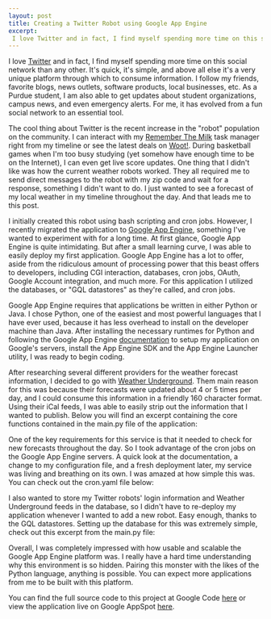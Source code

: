 ```yaml
--- 
layout: post
title: Creating a Twitter Robot using Google App Engine
excerpt:
 I love Twitter and in fact, I find myself spending more time on this social network than any other. It's quick, it's simple, and above all else it's a very unique platform through which to consume information. I follow my friends, favorite blogs, news outlets, software products, local businesses, etc. As a Purdue student, I am also able to get updates about student organizations, campus news, and even emergency alerts.
---
```

I love <a href="http://www.twitter.com/" target="_blank">Twitter</a> and in fact, I find myself spending more time on this social network than any other. It's quick, it's simple, and above all else it's a very unique platform through which to consume information. I follow my friends, favorite blogs, news outlets, software products, local businesses, etc. As a Purdue student, I am also able to get updates about student organizations, campus news, and even emergency alerts. For me, it has evolved from a fun social network to an essential tool.

The cool thing about Twitter is the recent increase in the "robot" population on the community. I can interact with my <a href="http://www.rememberthemilk.com/" target="_blank">Remember The Milk</a> task manager right from my timeline or see the latest deals on <a href="http://www.woot.com/" target="_blank">Woot!</a>. During basketball games when I'm too busy studying (yet somehow have enough time to be on the Internet), I can even get live score updates. One thing that I didn't like was how the current weather robots worked. They all required me to send direct messages to the robot with my zip code and wait for a response, something I didn't want to do. I just wanted to see a forecast of my local weather in my timeline throughout the day. And that leads me to this post.

I initially created this robot using bash scripting and cron jobs. However, I recently migrated the application to <a href="http://appengine.google.com/" target="_blank">Google App Engine</a>, something I've wanted to experiment with for a long time. At first glance, Google App Engine is quite intimidating. But after a small learning curve, I was able to easily deploy my first application. Google App Engine has a lot to offer, aside from the ridiculous amount of processing power that this beast offers to developers, including CGI interaction, databases, cron jobs, OAuth, Google Account integration, and much more. For this application I utilized the databases, or "GQL datastores" as they're called, and cron jobs.

Google App Engine requires that applications be written in either Python or Java. I chose Python, one of the easiest and most powerful languages that I have ever used, because it has less overhead to install on the developer machine than Java. After installing the necessary runtimes for Python and following the Google App Engine <a href="http://code.google.com/appengine/docs/python/overview.html" target="_blank">documentation</a> to setup my application on Google's servers, install the App Engine SDK and the App Engine Launcher utility, I was ready to begin coding.

After researching several different providers for the weather forecast information, I decided to go with <a href="http://www.wunderground.com/" target="_blank">Weather Underground</a>. Them main reason for this was because their forecasts were updated about 4 or 5 times per day, and I could consume this information in a friendly 160 character format. Using their iCal feeds, I was able to easily strip out the information that I wanted to publish. Below you will find an excerpt containing the core functions contained in the main.py file of the application:

<script src="https://gist.github.com/1273130.js?file=gistfile1.py"></script>

One of the key requirements for this service is that it needed to check for new forecasts throughout the day. So I took advantage of the cron jobs on the Google App Engine servers. A quick look at the documentation, a change to my configuration file, and a fresh deployment later, my service was living and breathing on its own. I was amazed at how simple this was. You can check out the cron.yaml file below:

<script src="https://gist.github.com/1273131.js?file=gistfile1.yml"></script>

I also wanted to store my Twitter robots' login information and Weather Underground feeds in the database, so I didn't have to re-deploy my application whenever I wanted to add a new robot. Easy enough, thanks to the GQL datastores. Setting up the database for this was extremely simple, check out this excerpt from the main.py file:

<script src="https://gist.github.com/1273132.js?file=gistfile1.py"></script>

Overall, I was completely impressed with how usable and scalable the Google App Engine platform was. I really have a hard time understanding why this environment is so hidden. Pairing this monster with the likes of the Python language, anything is possible. You can expect more applications from me to be built with this platform.

You can find the full source code to this project at Google Code <a href="http://code.google.com/p/tweatherbot" target="_blank">here</a> or view the application live on Google AppSpot <a href="http://tweatherbot.appspot.com/" target="_blank">here</a>.
